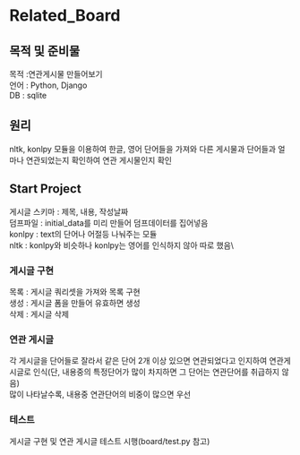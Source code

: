 # Related_Board

## 목적 및 준비물
목적 :연관게시물 만들어보기\
언어 : Python, Django\
DB : sqlite

## 원리
nltk, konlpy 모듈을 이용하여 한글, 영어 단어들을 가져와 다른 게시물과 단어들과 얼마나 연관되었는지 확인하여 연관 게시물인지 확인

## Start Project
게시글 스키마 : 제목, 내용, 작성날짜\
덤프파일 : initial_data를 미리 만들어 덤프데이터를 집어넣음\
konlpy : text의 단어나 어절등 나눠주는 모듈\
nltk : konlpy와 비슷하나 konlpy는 영어를 인식하지 않아 따로 했음\
### 게시글 구현
목록 : 게시글 쿼리셋을 가져와 목록 구현\
생성 : 게시글 폼을 만들어 유효하면 생성\
삭제 : 게시글 삭제
### 연관 게시글
각 게시글을 단어들로 잘라서 같은 단어 2개 이상 있으면 연관되었다고 인지하여 연관게시글로 인식(단, 내용중의 특정단어가 많이 차지하면 그 단어는 연관단어를 취급하지 않음)\
많이 나타날수록, 내용중 연관단어의 비중이 많으면 우선

### 테스트
게시글 구현 및 연관 게시글 테스트 시행(board/test.py 참고)
